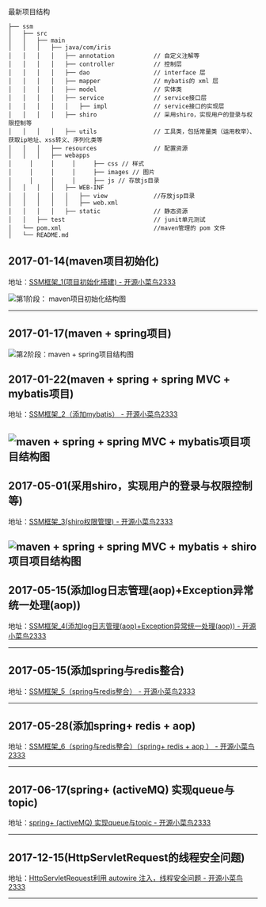 最新项目结构

```
├── ssm
│   ├── src                  
│   │   ├── main                
│   │   │   ├── java/com/iris             
│   │   │   │   ├── annotation           // 自定义注解等
│   │   │   │   ├── controller           // 控制层
│   │   │   │   ├── dao                  // interface 层
│   │   │   │   ├── mapper               // mybatis的 xml 层
│   │   │   │   ├── model                // 实体类
│   │   │   │   ├── service              // service接口层
│   │   │   │   │   ├── impl             // service接口的实现层
│   │   │   │   ├── shiro                // 采用shiro，实现用户的登录与权限控制等
│   │   │   │   ├── utils                // 工具类，包括常量类（运用枚举）、获取ip地址、xss转义、序列化类等
│   │   │   ├── resources                // 配置资源
│   │   │   ├── webapps        
│     │     │     │     ├── css // 样式
│     │     │     │     ├── images // 图片
│     │     │     │     ├── js // 存放js目录
│   │   │   │   ├── WEB-INF             
│   │   │   │   │   ├── view             //存放jsp目录
│   │   │   │   │   ├── web.xml          
│   │   │   │   ├── static               // 静态资源
│   │   ├── test                         // junit单元测试
│   └── pom.xml                          //maven管理的 pom 文件
│   └── README.md
```

## 2017-01-14(maven项目初始化)

地址：[SSM框架_1(项目初始化搭建) - 开源小菜鸟2333](https://my.oschina.net/u/3136014/blog/829433)

 ![第1阶段： maven项目初始化结构图](https://raw.githubusercontent.com/jiangcaijun/pictureAsset/HEAD/src/ssm_20170114/2017-01-16_104235.png)

---
## 2017-01-17(maven + spring项目)

![第2阶段：maven + spring项目结构图](https://raw.githubusercontent.com/jiangcaijun/pictureAsset/HEAD/src/ssm_20170114/2017-01-18_004214.png)
 
## 2017-01-22(maven + spring + spring MVC + mybatis项目)

地址：[SSM框架_2（添加mybatis） - 开源小菜鸟2333](https://my.oschina.net/u/3136014/blog/829455)

![maven + spring + spring MVC + mybatis项目项目结构图](https://raw.githubusercontent.com/jiangcaijun/pictureAsset/HEAD/src/ssm_20170114/2017-03-28.png)
---
## 2017-05-01(采用shiro，实现用户的登录与权限控制等)

地址：[SSM框架_3(shiro权限管理) - 开源小菜鸟2333](https://my.oschina.net/u/3136014/blog/903182)

![maven + spring + spring MVC + mybatis + shiro 项目项目结构图](https://raw.githubusercontent.com/jiangcaijun/pictureAsset/HEAD/src/ssm_20170114/shiro/2017-05-17_190619.png)
---
## 2017-05-15(添加log日志管理(aop)+Exception异常统一处理(aop))

地址：[SSM框架_4(添加log日志管理(aop)+Exception异常统一处理(aop)) - 开源小菜鸟2333](https://my.oschina.net/u/3136014/blog/904643)

---
## 2017-05-15(添加spring与redis整合)

地址：[SSM框架_5（spring与redis整合） - 开源小菜鸟2333](https://my.oschina.net/u/3136014/blog/993998)

---

## 2017-05-28(添加spring+ redis + aop)

地址：[SSM框架_6（spring与redis整合）（spring+ redis + aop ） - 开源小菜鸟2333](https://my.oschina.net/u/3136014/blog/994000)

---

## 2017-06-17(spring+ (activeMQ) 实现queue与topic)

地址：[spring+ (activeMQ) 实现queue与topic - 开源小菜鸟2333](https://my.oschina.net/u/3136014/blog/1021839)

---

## 2017-12-15(HttpServletRequest的线程安全问题)

地址：[HttpServletRequest利用 autowire 注入，线程安全问题 - 开源小菜鸟2333](https://my.oschina.net/u/3136014/blog/1590499)

---